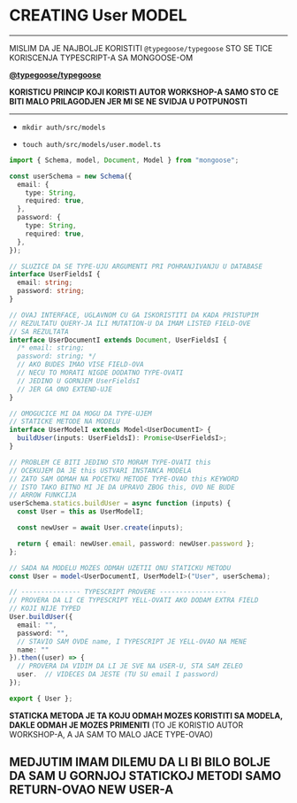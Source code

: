 # CREATING User MODEL

***

MISLIM DA JE NAJBOLJE KORISTITI `@typegoose/typegoose` STO SE TICE KORISCENJA TYPESCRIPT-A SA MONGOOSE-OM

**[@typegoose/typegoose](https://github.com/typegoose/typegoose)**

**KORISTICU PRINCIP KOJI KORISTI AUTOR WORKSHOP-A SAMO STO CE BITI MALO PRILAGODJEN JER MI SE NE SVIDJA U POTPUNOSTI**

***

- `mkdir auth/src/models`

- `touch auth/src/models/user.model.ts`

```ts
import { Schema, model, Document, Model } from "mongoose";

const userSchema = new Schema({
  email: {
    type: String,
    required: true,
  },
  password: {
    type: String,
    required: true,
  },
});

// SLUZICE DA SE TYPE-UJU ARGUMENTI PRI POHRANJIVANJU U DATABASE
interface UserFieldsI {
  email: string;
  password: string;
}

// OVAJ INTERFACE, UGLAVNOM CU GA ISKORISTITI DA KADA PRISTUPIM
// REZULTATU QUERY-JA ILI MUTATION-U DA IMAM LISTED FIELD-OVE
// SA REZULTATA
interface UserDocumentI extends Document, UserFieldsI {
  /* email: string;
  password: string; */
  // AKO BUDES IMAO VISE FIELD-OVA
  // NECU TO MORATI NIGDE DODATNO TYPE-OVATI
  // JEDINO U GORNJEM UserFieldsI
  // JER GA ONO EXTEND-UJE
}

// OMOGUCICE MI DA MOGU DA TYPE-UJEM
// STATICKE METODE NA MODELU
interface UserModelI extends Model<UserDocumentI> {
  buildUser(inputs: UserFieldsI): Promise<UserFieldsI>;
}

// PROBLEM CE BITI JEDINO STO MORAM TYPE-OVATI this
// OCEKUJEM DA JE this USTVARI INSTANCA MODELA
// ZATO SAM ODMAH NA POCETKU METODE TYPE-OVAO this KEYWORD
// ISTO TAKO BITNO MI JE DA UPRAVO ZBOG this, OVO NE BUDE
// ARROW FUNKCIJA
userSchema.statics.buildUser = async function (inputs) {
  const User = this as UserModelI;

  const newUser = await User.create(inputs);

  return { email: newUser.email, password: newUser.password };
};

// SADA NA MODELU MOZES ODMAH UZETII ONU STATICKU METODU
const User = model<UserDocumentI, UserModelI>("User", userSchema);

// --------------- TYPESCRIPT PROVERE -----------------
// PROVERA DA LI CE TYPESCRIPT YELL-OVATI AKO DODAM EXTRA FIELD
// KOJI NIJE TYPED
User.buildUser({
  email: "",
  password: "",
  // STAVIO SAM OVDE name, I TYPESCRIPT JE YELL-OVAO NA MENE
  name: ""
}).then((user) => {
  // PROVERA DA VIDIM DA LI JE SVE NA USER-U, STA SAM ZELEO
  user.  // VIDECES DA JESTE (TU SU email I password)
});

export { User };
```

**STATICKA METODA JE TA KOJU ODMAH MOZES KORISTITI SA MODELA, DAKLE ODMAH JE MOZES PRIMENITI** (TO JE KORISTIO AUTOR WORKSHOP-A, A JA SAM TO MALO JACE TYPE-OVAO)

## MEDJUTIM IMAM DILEMU DA LI BI BILO BOLJE DA SAM U GORNJOJ STATICKOJ METODI SAMO RETURN-OVAO NEW USER-A

